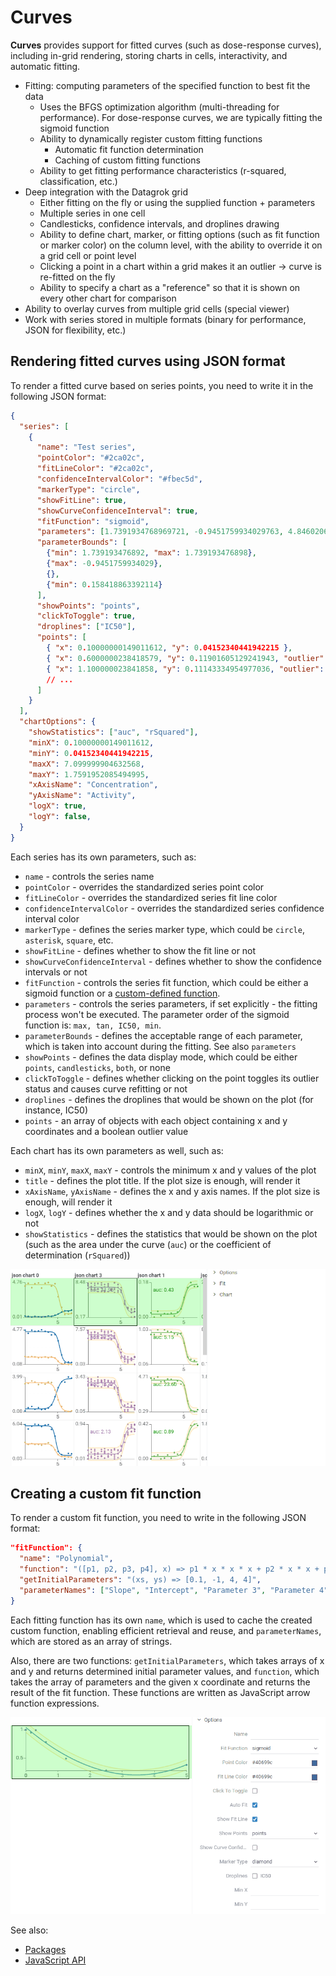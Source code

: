 # Curves

**Curves** provides support for fitted curves (such as dose-response curves),
including in-grid rendering, storing charts in cells, interactivity, and automatic fitting.

- Fitting: computing parameters of the specified function to best fit the data
  - Uses the BFGS optimization algorithm (multi-threading for performance).
      For dose-response curves, we are typically fitting the sigmoid function
  - Ability to dynamically register custom fitting functions
    - Automatic fit function determination
    - Caching of custom fitting functions
  - Ability to get fitting performance characteristics (r-squared, classification, etc.)
- Deep integration with the Datagrok grid
  - Either fitting on the fly or using the supplied function + parameters
  - Multiple series in one cell
  - Candlesticks, confidence intervals, and droplines drawing
  - Ability to define chart, marker, or fitting options (such as fit function or marker color)
      on the column level, with the ability to override it on a grid cell or point level
  - Clicking a point in a chart within a grid makes it an outlier -> curve is re-fitted on the fly
  - Ability to specify a chart as a "reference" so that it is shown on every other chart for comparison
- Ability to overlay curves from multiple grid cells (special viewer)
- Work with series stored in multiple formats (binary for performance, JSON for flexibility, etc.)

## Rendering fitted curves using JSON format

To render a fitted curve based on series points, you need to write it in the following JSON format:

```json
{
  "series": [
    {
      "name": "Test series",
      "pointColor": "#2ca02c",
      "fitLineColor": "#2ca02c",
      "confidenceIntervalColor": "#fbec5d",
      "markerType": "circle",
      "showFitLine": true,
      "showCurveConfidenceInterval": true,
      "fitFunction": "sigmoid",
      "parameters": [1.7391934768969721, -0.9451759934029763, 4.846020678949615, 0.15841886339211816],
      "parameterBounds": [
        {"min": 1.739193476892, "max": 1.739193476898},
        {"max": -0.9451759934029},
        {},
        {"min": 0.158418863392114}
      ],
      "showPoints": "points",
      "clickToToggle": true,
      "droplines": ["IC50"],
      "points": [
        { "x": 0.10000000149011612, "y": 0.04152340441942215 },
        { "x": 0.6000000238418579, "y": 0.11901605129241943, "outlier": true },
        { "x": 1.100000023841858, "y": 0.11143334954977036, "outlier": false },
        // ...
      ]
    }
  ],
  "chartOptions": {
    "showStatistics": ["auc", "rSquared"],
    "minX": 0.10000000149011612,
    "minY": 0.04152340441942215,
    "maxX": 7.099999904632568,
    "maxY": 1.7591952085494995,
    "xAxisName": "Concentration",
    "yAxisName": "Activity",
    "logX": true,
    "logY": false,
  }
}
```

Each series has its own parameters, such as:

- `name` - controls the series name
- `pointColor` - overrides the standardized series point color
- `fitLineColor` - overrides the standardized series fit line color
- `confidenceIntervalColor` - overrides the standardized series confidence interval color
- `markerType` - defines the series marker type, which could be `circle`, `asterisk`, `square`, etc.
- `showFitLine` - defines whether to show the fit line or not
- `showCurveConfidenceInterval` - defines whether to show the confidence intervals or not
- `fitFunction` - controls the series fit function, which could be either a sigmoid function or a
[custom-defined function](/README.md#creating-custom-fit-function).
- `parameters` - controls the series parameters, if set explicitly - the fitting process won't be executed. The parameter order of the
sigmoid function is: `max, tan, IC50, min`.
- `parameterBounds` - defines the acceptable range of each parameter, which is taken into account during the fitting. See also `parameters`
- `showPoints` - defines the data display mode, which could be either `points`, `candlesticks`, `both`, or none
- `clickToToggle` - defines whether clicking on the point toggles its outlier status and causes curve refitting or not
- `droplines` - defines the droplines that would be shown on the plot (for instance, IC50)
- `points` - an array of objects with each object containing x and y coordinates and a boolean outlier value

Each chart has its own parameters as well, such as:

- `minX`, `minY`, `maxX`, `maxY` - controls the minimum x and y values of the plot
- `title` - defines the plot title. If the plot size is enough, will render it
- `xAxisName`, `yAxisName` - defines the x and y axis names. If the plot size is enough, will render it
- `logX`, `logY` - defines whether the x and y data should be logarithmic or not
- `showStatistics` - defines the statistics that would be shown on the plot (such as the area under the curve
(`auc`) or the coefficient of determination (`rSquared`))

![curves](./img/curves.gif)

## Creating a custom fit function

To render a custom fit function, you need to write in the following JSON format:

```json
"fitFunction": {
  "name": "Polynomial",
  "function": "([p1, p2, p3, p4], x) => p1 * x * x * x + p2 * x * x + p3 * x + p4",
  "getInitialParameters": "(xs, ys) => [0.1, -1, 4, 4]",
  "parameterNames": ["Slope", "Intercept", "Parameter 3", "Parameter 4"]
}
```

Each fitting function has its own `name`, which is used to cache the created custom function, enabling
efficient retrieval and reuse, and `parameterNames`, which are stored as an array of strings.

Also, there are two functions: `getInitialParameters`, which takes arrays of x and y and returns determined
initial parameter values, and `function`, which takes the array of parameters and the given x coordinate and
returns the result of the fit function. These functions are written as JavaScript arrow function expressions.

![custom-fit-function](./img/custom-fit-function.gif)

See also:

- [Packages](../../help/develop/develop.md#packages)
- [JavaScript API](../../help/develop/js-api.md)

